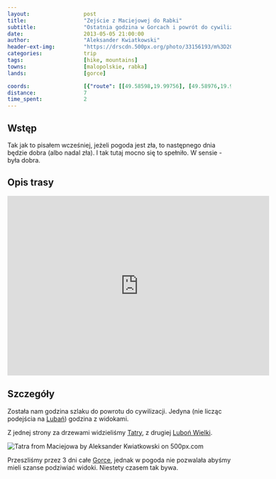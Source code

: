 ```yaml
---
layout:                 post
title:                  "Zejście z Maciejowej do Rabki"
subtitle:               "Ostatnia godzina w Gorcach i powrót do cywilizacji"
date:                   2013-05-05 21:00:00
author:                 "Aleksander Kwiatkowski"
header-ext-img:         "https://drscdn.500px.org/photo/33156193/m%3D2048/12ef096892b0b28f5f8ccdab4e94c646"
categories:             trip
tags:                   [hike, mountains]
towns:                  [malopolskie, rabka]
lands:                  [gorce]

coords:                 [{"route": [[49.58598,19.99756], [49.58976,19.98898], [49.59799,19.98649], [49.60300,19.96598], [49.60951,19.95267]], "type": "hike"}]
distance:               7
time_spent:             2
---
```


[wiki-luban]:           https://pl.wikipedia.org/wiki/Luba%C5%84_(Gorce)
[wiki-lubon-wielki]:    https://pl.wikipedia.org/wiki/Lubo%C5%84_Wielki
[wiki-tatry]:           https://pl.wikipedia.org/wiki/Tatry
[wiki-gorce]:           https://pl.wikipedia.org/wiki/Gorce

Wstęp
-----

Tak jak to pisałem wcześniej, jeżeli pogoda jest zła, to następnego dnia będzie dobra (albo nadal zła). I tak tutaj mocno się
to spełniło. W sensie - była dobra.

Opis trasy
----------

<iframe height='405' width='590' frameborder='0' allowtransparency='true' scrolling='no' src='https://www.strava.com/activities/333342219/embed/18b7187cb7cafb040a7adce4b4e1653b16c21aff'></iframe>

Szczegóły
---------

Została nam godzina szlaku do powrotu do cywilizacji. Jedyna (nie licząc podejścia na [Lubań][wiki-luban])
godzina z widokami.

Z jednej strony za drzewami widzieliśmy [Tatry][wiki-tatry], z drugiej [Luboń Wielki][wiki-lubon-wielki].

<div class='pixels-photo'>
  <p>
    <img src='https://drscdn.500px.org/photo/55262546/m%3D900/18fd7c86dd6e0aa9a0cae6d565ba64dc' alt='Tatra from Maciejowa by Aleksander Kwiatkowski on 500px.com'>
  </p>
  <a href='https://500px.com/photo/55262546/tatra-from-maciejowa-by-aleksander-kwiatkowski' alt='Tatra from Maciejowa by Aleksander Kwiatkowski on 500px.com'></a>
</div>
<script type='text/javascript' src='https://500px.com/embed.js'></script>

Przeszliśmy przez 3 dni całe [Gorce][wiki-gorce], jednak w pogoda nie pozwalała
abyśmy mieli szanse podziwiać widoki. Niestety czasem tak bywa.
